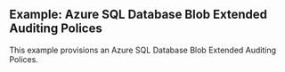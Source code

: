## Example: Azure SQL Database Blob Extended Auditing Polices

This example provisions an Azure SQL Database Blob Extended Auditing Polices.